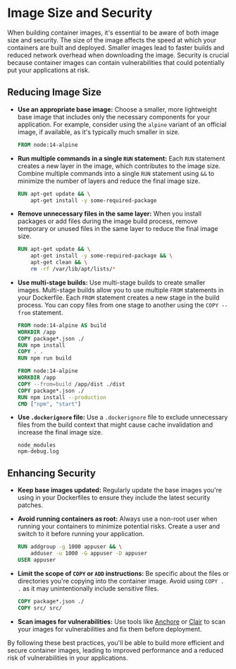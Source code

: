# Image Size and Security

When building container images, it's essential to be aware of both image size and security. The size of the image affects the speed at which your containers are built and deployed. Smaller images lead to faster builds and reduced network overhead when downloading the image. Security is crucial because container images can contain vulnerabilities that could potentially put your applications at risk.

## Reducing Image Size

- **Use an appropriate base image:** Choose a smaller, more lightweight base image that includes only the necessary components for your application. For example, consider using the `alpine` variant of an official image, if available, as it's typically much smaller in size.

    ```Dockerfile
    FROM node:14-alpine
    ```

- **Run multiple commands in a single `RUN` statement:** Each `RUN` statement creates a new layer in the image, which contributes to the image size. Combine multiple commands into a single `RUN` statement using `&&` to minimize the number of layers and reduce the final image size.

    ```Dockerfile
    RUN apt-get update && \
        apt-get install -y some-required-package
    ```

- **Remove unnecessary files in the same layer:** When you install packages or add files during the image build process, remove temporary or unused files in the same layer to reduce the final image size.

    ```Dockerfile
    RUN apt-get update && \
        apt-get install -y some-required-package && \
        apt-get clean && \
        rm -rf /var/lib/apt/lists/*
    ```

- **Use multi-stage builds:** Use multi-stage builds to create smaller images. Multi-stage builds allow you to use multiple `FROM` statements in your Dockerfile. Each `FROM` statement creates a new stage in the build process. You can copy files from one stage to another using the `COPY --from` statement.

    ```Dockerfile
    FROM node:14-alpine AS build
    WORKDIR /app
    COPY package*.json ./
    RUN npm install
    COPY . .
    RUN npm run build

    FROM node:14-alpine
    WORKDIR /app
    COPY --from=build /app/dist ./dist
    COPY package*.json ./
    RUN npm install --production
    CMD ["npm", "start"]
    ```

- **Use `.dockerignore` file:** Use a `.dockerignore` file to exclude unnecessary files from the build context that might cause cache invalidation and increase the final image size.

    ```dockerignore
    node_modules
    npm-debug.log
    ```

## Enhancing Security

- **Keep base images updated:** Regularly update the base images you're using in your Dockerfiles to ensure they include the latest security patches.

- **Avoid running containers as root:** Always use a non-root user when running your containers to minimize potential risks. Create a user and switch to it before running your application.

    ```Dockerfile
    RUN addgroup -g 1000 appuser && \
        adduser -u 1000 -G appuser -D appuser
    USER appuser
    ```

- **Limit the scope of `COPY` or `ADD` instructions:** Be specific about the files or directories you're copying into the container image. Avoid using `COPY . .` as it may unintentionally include sensitive files.

    ```Dockerfile
    COPY package*.json ./
    COPY src/ src/
    ```

- **Scan images for vulnerabilities:** Use tools like [Anchore](https://anchore.com/) or [Clair](https://github.com/quay/clair) to scan your images for vulnerabilities and fix them before deployment.

By following these best practices, you'll be able to build more efficient and secure container images, leading to improved performance and a reduced risk of vulnerabilities in your applications.